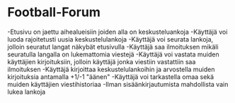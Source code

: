 # Football-Forum

-Etusivu on jaettu aihealueisiin joiden alla on keskusteluankoja
-Käyttäjä voi luoda rajoitetusti uusia keskustelulankoja
-Käyttäjä voi seurata lankoja, jolloin seuratut langat näkybät etusivulla
-Käyttäjä saa ilmoituksen mikäli seuratulla langalla on lukemattomia viestejä
-Käyttäjä voi vastata muiden käyttäjien kirjoituksiin, jolloin käyttäjä jonka viestiin vastattiin saa ilmoituksen
-Käyttäjä kirjoittaa keskustelulankoihin ja arvostella muiden kirjoituksia antamalla +1/-1 "äänen"
-Käyttäjä voi tarkastella omaa sekä muiden käyttäjien viestihistoriaa
-Ilman sisäänkirjautumista mahdollista vain lukea lankoja

